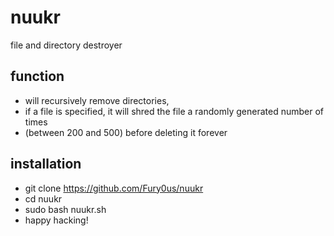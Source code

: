 # nuukr
file and directory destroyer
## function
- will recursively remove directories,
- if a file is specified, it will shred the
file a randomly generated number of times 
- (between 200 and 500) before deleting it forever
## installation
- git clone https://github.com/Fury0us/nuukr
- cd nuukr
- sudo bash nuukr.sh
- happy hacking!
